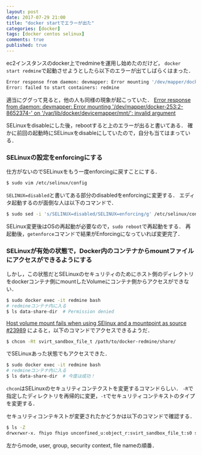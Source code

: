 ```yaml
---
layout: post
date: 2017-07-29 21:00
title: "docker startでエラーが出た"
categories: [docker]
tags: [docker centos selinux]
comments: true
published: true
---
```


ec2インスタンスのdocker上でredmineを運用し始めたのだけど，
`docker start redmine`で起動させようとしたら以下のエラーが出てしばらくはまった．

```sh
Error response from daemon: devmapper: Error mounting '/dev/mapper/docker-202:1-12597455-b72245ffd57cc14382b64c23cad9581654a63a08dd4ccc5f8d088623b0c5f201' on '/var/lib/docker/devicemapper/mnt/b72245ffd57cc14382b64c23cad9581654a63a08dd4ccc5f8d088623b0c5f201': invalid argument
Error: failed to start containers: redmine
```

適当にググって見ると，他の人も同様の現象が起こっていた．
[Error response from daemon: devmapper: Error mounting '/dev/mapper/docker-253:2-8652374-' on '/var/lib/docker/devicemapper/mnt/': invalid argument](https://github.com/moby/moby/issues/29622)

SELinuxをdisableにした後，rebootすると上のエラーが出ると書いてある．
確かに前回の起動時にSELinuxをdisableにしていたので，自分も当てはまっている．


### SELinuxの設定をenforcingにする

仕方がないのでSELinuxをもう一度enforcingに戻すことにする．

```sh
$ sudo vim /etc/selinux/config
```
`SELINUX=disabled`と書いてある部分のdisabledをenforcingに変更する．
エディタ起動するのが面倒な人は以下のコマンドで．

```sh
$ sudo sed -i 's/SELINUX=disabled/SELINUX=enforcing/g' /etc/selinux/config
```

SELinux変更後はOSの再起動が必要なので，`sudo reboot`で再起動をする．
再起動後，`getenforce`コマンドで結果がEnforcingになっていれば変更完了．

### SELinuxが有効の状態で，Docker内のコンテナからmountファイルにアクセスができるようにする

しかし，この状態だとSELinuxのセキュリティのためにホスト側のディレクトリをdockerコンテナ側にmountしたVolumeにコンテナ側からアクセスができない．

```sh
$ sudo docker exec -it redmine bash
# redmineコンテナ内に入る
$ ls data-share-dir  # Permission denied
```

[Host volume mount fails when using SElinux and a mountpoint as source #23989](https://github.com/moby/moby/issues/23989)
によると，以下のコマンドでアクセスできるようだ．

```sh
$ chcon -Rt svirt_sandbox_file_t /path/to/docker-redmine/share/
```
でSELinuxあった状態でもアクセスできた．

```sh
$ sudo docker exec -it redmine bash
# redmineコンテナ内に入る
$ ls data-share-dir  # 今度は成功！
```

`chcon`はSELinuxのセキュリティコンテクストを変更するコマンドらしい．
`-R`で指定したディレクトリを再帰的に変更，`-t`でセキュリティコンテキストのタイプを変更する．

セキュリティコンテキストが変更されたかどうかは以下のコマンドで確認する．

```sh
$ ls -Z
drwxrwxr-x. fhiyo fhiyo unconfined_u:object_r:svirt_sandbox_file_t:s0 share
```

左からmode, user, group, security context, file nameの順番．
